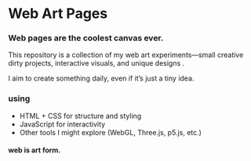 # Web Art Pages

### Web pages are the coolest canvas ever.

This repository is a collection of my web art experiments—small creative dirty projects, interactive visuals, and unique designs .

I aim to create something daily, even if it’s just a tiny idea.

### using

- HTML + CSS for structure and styling
- JavaScript for interactivity
- Other tools I might explore (WebGL, Three.js, p5.js, etc.)

#### web is art form.
